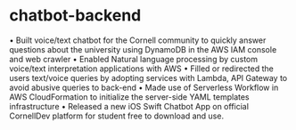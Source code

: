 # chatbot-backend

• Built voice/text chatbot for the Cornell community to quickly answer questions about the university using DynamoDB
in the AWS IAM console and web crawler
• Enabled Natural language processing by custom voice/text interpretation applications with AWS
• Filled or redirected the users text/voice queries by adopting services with Lambda, API Gateway to avoid abusive
queries to back-end
• Made use of Serverless Workflow in AWS CloudFormation to initialize the server-side YAML templates infrastructure
• Released a new iOS Swift Chatbot App on official CornellDev platform for student free to download and use.
